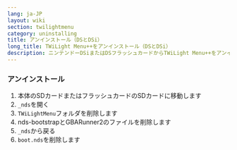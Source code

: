 ```yaml
---
lang: ja-JP
layout: wiki
section: twilightmenu
category: uninstalling
title: アンインストール（DSとDSi）
long_title: TWiLight Menu++をアンインストール（DSとDSi）
description: ニンテンドーDSiまたはDSフラッシュカードからTWiLight Menu++をアンインストールする方法
---
```


### アンインストール
1. 本体のSDカードまたはフラッシュカードのSDカードに移動します
1. `_nds`を開く
1. `TWiLightMenu`フォルダを削除します
1. nds-bootstrapとGBARunner2のファイルを削除します
1. `_nds`から戻る
1. `boot.nds`を削除します
